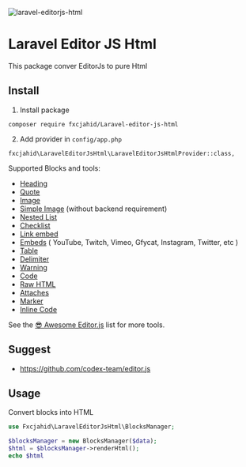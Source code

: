 ![laravel-editorjs-html](https://github.com/fxcjahid/Laravel-editor-js-html/assets/33903532/22ac126c-f8de-411b-b72f-20517c6c54a9)

# Laravel Editor JS Html

This package conver EditorJs to pure Html

## Install

1. Install package

``composer require fxcjahid/Laravel-editor-js-html``

2. Add provider in `config/app.php`

` fxcjahid\LaravelEditorJsHtml\LaravelEditorJsHtmlProvider::class, `


Supported Blocks and tools:

- [Heading](https://github.com/editor-js/header)
- [Quote](https://github.com/editor-js/quote)
- [Image](https://github.com/editor-js/image)
- [Simple Image](https://github.com/editor-js/simple-image) (without backend requirement)
- [Nested List](https://github.com/editor-js/nested-list)
- [Checklist](https://github.com/editor-js/checklist)
- [Link embed](https://github.com/editor-js/link)
- [Embeds](https://github.com/editor-js/embed) ( YouTube, Twitch, Vimeo, Gfycat, Instagram, Twitter, etc )
- [Table](https://github.com/editor-js/table)
- [Delimiter](https://github.com/editor-js/delimiter)
- [Warning](https://github.com/editor-js/warning)
- [Code](https://github.com/editor-js/code)
- [Raw HTML](https://github.com/editor-js/raw)
- [Attaches](https://github.com/editor-js/attaches)
- [Marker](https://github.com/editor-js/marker)
- [Inline Code](https://github.com/editor-js/inline-code)

See the [😎 Awesome Editor.js](https://github.com/editor-js/awesome-editorjs) list for more tools.

## Suggest

* https://github.com/codex-team/editor.js

## Usage

Convert blocks into HTML

```php
use Fxcjahid\LaravelEditorJsHtml\BlocksManager;

$blocksManager = new BlocksManager($data);
$html = $blocksManager->renderHtml();
echo $html
```
